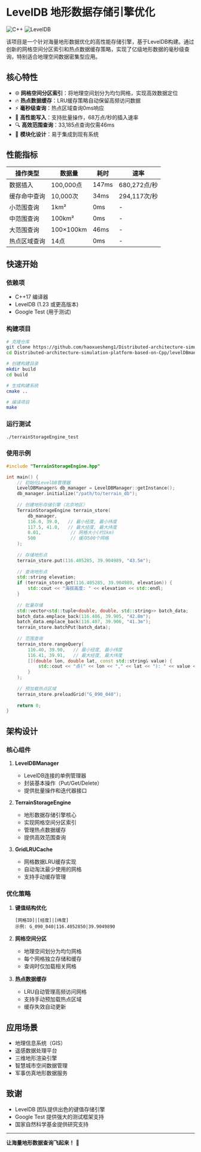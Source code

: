 # LevelDB 地形数据存储引擎优化

![C++](https://img.shields.io/badge/C++-17-blue.svg)
![LevelDB](https://img.shields.io/badge/LevelDB-1.23-green.svg)

该项目是一个针对海量地形数据优化的高性能存储引擎，基于LevelDB构建。通过创新的网格空间分区索引和热点数据缓存策略，实现了亿级地形数据的毫秒级查询，特别适合地理空间数据密集型应用。

## 核心特性

- 🌐 **网格空间分区索引**：将地理空间划分为均匀网格，实现高效数据定位
- 🔥 **热点数据缓存**：LRU缓存策略自动保留高频访问数据
- ⚡ **毫秒级查询**：热点区域查询0ms响应
- 🚀 **高性能写入**：支持批量操作，68万点/秒的插入速率
- 🔍 **高效范围查询**：33,185点查询仅需46ms
- 🧩 **模块化设计**：易于集成到现有系统

## 性能指标

| 操作类型 | 数据量 | 耗时 | 速率 |
|----------|--------|------|------|
| 数据插入 | 100,000点 | 147ms | 680,272点/秒 |
| 缓存命中查询 | 10,000次 | 34ms | 294,117次/秒 |
| 小范围查询 | 1km² | 0ms | - |
| 中范围查询 | 100km² | 0ms | - |
| 大范围查询 | 100×100km | 46ms | - |
| 热点区域查询 | 14点 | 0ms | - |

## 快速开始

### 依赖项

- C++17 编译器
- LevelDB (1.23 或更高版本)
- Google Test (用于测试)

### 构建项目

```bash
# 克隆仓库
git clone https://github.com/haoxuesheng1/Distributed-architecture-simulation-platform-based-on-Cpp.git
cd Distributed-architecture-simulation-platform-based-on-Cpp/levelDBmanager

# 创建构建目录
mkdir build
cd build

# 生成构建系统
cmake ..

# 编译项目
make
```

### 运行测试

```bash
./terrainStorageEngine_test
```

### 使用示例

```cpp
#include "TerrainStorageEngine.hpp"

int main() {
    // 初始化LevelDB管理器
    LevelDBManager& db_manager = LevelDBManager::getInstance();
    db_manager.initialize("/path/to/terrain_db");
    
    // 创建地形存储引擎（北京地区）
    TerrainStorageEngine terrain_store(
        db_manager,
        116.0, 39.0,   // 最小经度, 最小纬度
        117.5, 41.0,   // 最大经度, 最大纬度
        0.01,           // 网格大小(约1km)
        500             // 缓存500个网格
    );
    
    // 存储地形点
    terrain_store.put(116.405285, 39.904989, "43.5m");
    
    // 查询地形点
    std::string elevation;
    if (terrain_store.get(116.405285, 39.904989, elevation)) {
        std::cout << "海拔高度: " << elevation << std::endl;
    }
    
    // 批量存储
    std::vector<std::tuple<double, double, std::string>> batch_data;
    batch_data.emplace_back(116.406, 39.905, "42.8m");
    batch_data.emplace_back(116.407, 39.906, "41.3m");
    terrain_store.batchPut(batch_data);
    
    // 范围查询
    terrain_store.rangeQuery(
        116.40, 39.90,   // 最小经度, 最小纬度
        116.41, 39.91,   // 最大经度, 最大纬度
        [](double lon, double lat, const std::string& value) {
            std::cout << "点(" << lon << "," << lat << "): " << value << std::endl;
        }
    );
    
    // 预加载热点区域
    terrain_store.preloadGrid("G_090_040");
    
    return 0;
}
```

## 架构设计

### 核心组件

1. **LevelDBManager**
   - LevelDB连接的单例管理器
   - 封装基本操作（Put/Get/Delete）
   - 提供批量操作和迭代器接口

2. **TerrainStorageEngine**
   - 地形数据存储引擎核心
   - 实现网格空间分区索引
   - 管理热点数据缓存
   - 提供高效范围查询

3. **GridLRUCache**
   - 网格数据LRU缓存实现
   - 自动淘汰最少使用的网格
   - 支持手动缓存管理

### 优化策略

1. **键值结构优化**
   ```
   [网格ID]|[经度]|[纬度]
   示例: G_090_040|116.4052850|39.9049890
   ```

2. **网格空间分区**
   - 地理空间划分为均匀网格
   - 每个网格独立存储和缓存
   - 查询时仅加载相关网格

3. **热点数据缓存**
   - LRU自动管理高频访问网格
   - 支持手动预加载热点区域
   - 缓存失效自动更新

## 应用场景

- 地理信息系统（GIS）
- 遥感数据处理平台
- 三维地形渲染引擎
- 智慧城市空间数据管理
- 军事仿真地形数据服务


## 致谢

- LevelDB 团队提供出色的键值存储引擎
- Google Test 提供强大的测试框架支持
- 国家自然科学基金提供研究支持

---

**让海量地形数据查询飞起来！** 🚀

